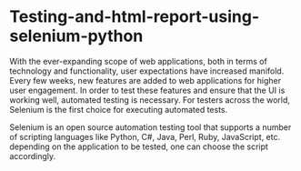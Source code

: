 # Testing-and-html-report-using-selenium-python

With the ever-expanding scope of web applications, both in terms of technology and functionality, user expectations have increased manifold. Every few weeks, new features are added to web applications for higher user engagement. In order to test these features and ensure that the UI is working well, automated testing is necessary. For testers across the world, Selenium is the first choice for executing automated tests.

Selenium is an open source automation testing tool that supports a number of scripting languages like Python, C#, Java, Perl, Ruby, JavaScript, etc. depending on the application to be tested, one can choose the script accordingly.

